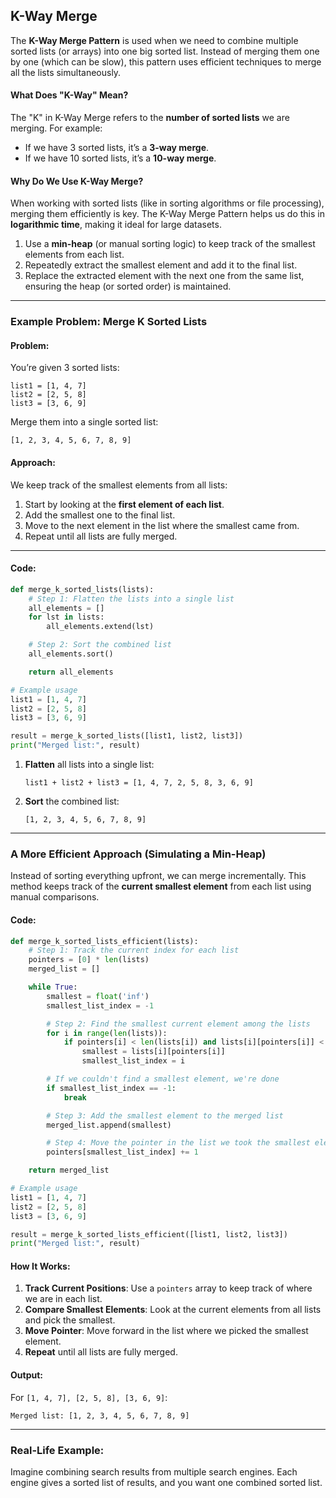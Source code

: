 ##  K-Way Merge 

The **K-Way Merge Pattern** is used when we need to combine multiple sorted lists (or arrays) into one big sorted list. Instead of merging them one by one (which can be slow), this pattern uses efficient techniques to merge all the lists simultaneously.


#### What Does "K-Way" Mean?

The "K" in K-Way Merge refers to the **number of sorted lists** we are merging. For example:
- If we have 3 sorted lists, it’s a **3-way merge**.
- If we have 10 sorted lists, it’s a **10-way merge**.


#### Why Do We Use K-Way Merge?

When working with sorted lists (like in sorting algorithms or file processing), merging them efficiently is key. The K-Way Merge Pattern helps us do this in **logarithmic time**, making it ideal for large datasets.

1. Use a **min-heap** (or manual sorting logic) to keep track of the smallest elements from each list.
2. Repeatedly extract the smallest element and add it to the final list.
3. Replace the extracted element with the next one from the same list, ensuring the heap (or sorted order) is maintained.

---

### Example Problem: Merge K Sorted Lists

#### Problem:
You’re given 3 sorted lists:
```
list1 = [1, 4, 7]
list2 = [2, 5, 8]
list3 = [3, 6, 9]
```

Merge them into a single sorted list:
```
[1, 2, 3, 4, 5, 6, 7, 8, 9]
```


#### Approach:
We keep track of the smallest elements from all lists:
1. Start by looking at the **first element of each list**.
2. Add the smallest one to the final list.
3. Move to the next element in the list where the smallest came from.
4. Repeat until all lists are fully merged.

---

#### Code:
```python
def merge_k_sorted_lists(lists):
    # Step 1: Flatten the lists into a single list
    all_elements = []
    for lst in lists:
        all_elements.extend(lst)

    # Step 2: Sort the combined list
    all_elements.sort()

    return all_elements

# Example usage
list1 = [1, 4, 7]
list2 = [2, 5, 8]
list3 = [3, 6, 9]

result = merge_k_sorted_lists([list1, list2, list3])
print("Merged list:", result)
```

1. **Flatten** all lists into a single list:
   ```
   list1 + list2 + list3 = [1, 4, 7, 2, 5, 8, 3, 6, 9]
   ```
2. **Sort** the combined list:
   ```
   [1, 2, 3, 4, 5, 6, 7, 8, 9]
   ```

---

### A More Efficient Approach (Simulating a Min-Heap)

Instead of sorting everything upfront, we can merge incrementally. This method keeps track of the **current smallest element** from each list using manual comparisons.

#### Code:
```python
def merge_k_sorted_lists_efficient(lists):
    # Step 1: Track the current index for each list
    pointers = [0] * len(lists)
    merged_list = []

    while True:
        smallest = float('inf')
        smallest_list_index = -1

        # Step 2: Find the smallest current element among the lists
        for i in range(len(lists)):
            if pointers[i] < len(lists[i]) and lists[i][pointers[i]] < smallest:
                smallest = lists[i][pointers[i]]
                smallest_list_index = i

        # If we couldn't find a smallest element, we're done
        if smallest_list_index == -1:
            break

        # Step 3: Add the smallest element to the merged list
        merged_list.append(smallest)

        # Step 4: Move the pointer in the list we took the smallest element from
        pointers[smallest_list_index] += 1

    return merged_list

# Example usage
list1 = [1, 4, 7]
list2 = [2, 5, 8]
list3 = [3, 6, 9]

result = merge_k_sorted_lists_efficient([list1, list2, list3])
print("Merged list:", result)
```

#### How It Works:
1. **Track Current Positions**: Use a `pointers` array to keep track of where we are in each list.
2. **Compare Smallest Elements**: Look at the current elements from all lists and pick the smallest.
3. **Move Pointer**: Move forward in the list where we picked the smallest element.
4. **Repeat** until all lists are fully merged.


#### Output:
For `[1, 4, 7], [2, 5, 8], [3, 6, 9]`:
```
Merged list: [1, 2, 3, 4, 5, 6, 7, 8, 9]
```

---

### Real-Life Example:
Imagine combining search results from multiple search engines. Each engine gives a sorted list of results, and you want one combined sorted list.
